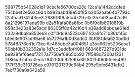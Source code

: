 598775b54028c1d1
9cbcfe56700ca26c
12ca1a1442dcdfed
754b6ef2e562c6d4
b992aabd19e5df85
b2052aab64b7793c
f2afbad174243ee3
268616f9a5fa4729
e0c357b03aa42cd9
8a21296197ada99b
d2a51fafa08a6fbc
0b610dfb8018810b
b58c0e23a83e5acd
86305ff8d42c16d4
a38add8bbdae61ed
232a9dba8a853eb3
c0f13dd9a523c697
82a9fc71b86bf45c
b1ee3e907cd99ae8
b57276a1b0d3ddc0
3bf081dda620bd6d
57848376ed1c73be
6c465dbe3a004651
a3ba662e5206eba1
50bbf0b302362a1e
1d7cc3eddfbf408f
6634687227b931dc
be928fef6aedf721
7a7750ef68650b92
7ff588d7200af231
2f86aa17a0cc0ec5
f942f00b92590a60
802fdf6d5fee5490
177ff39e310726ea
c0701231339c64b4
295e9efe6431efb2
7ecf738a0a642a58
